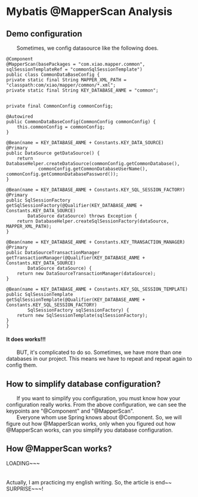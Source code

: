 # Mybatis @MapperScan Analysis
## Demo configuration
&emsp;&emsp;Sometimes, we config datasource like the following does. 
<p>
	
	@Component
	@MapperScan(basePackages = "com.xiao.mapper.common", sqlSessionTemplateRef = "commonSqlSessionTemplate")
	public class CommonDataBaseConfig {
    private static final String MAPPER_XML_PATH = "classpath:com/xiao/mapper/common/*.xml";
    private static final String KEY_DATABASE_ANME = "common";


    private final CommonConfig commonConfig;

    @Autowired
    public CommonDataBaseConfig(CommonConfig commonConfig) {
        this.commonConfig = commonConfig;
    }

    @Bean(name = KEY_DATABASE_ANME + Constants.KEY_DATA_SOURCE)
    @Primary
    public DataSource getDataSource() {
        return DatabaseHelper.createDataSource(commonConfig.getCommonDatabase(),
                commonConfig.getCommonDatabaseUserName(), commonConfig.getCommonDatabasePassword());
    }

    @Bean(name = KEY_DATABASE_ANME + Constants.KEY_SQL_SESSION_FACTORY)
    @Primary
    public SqlSessionFactory getSqlSessionFactory(@Qualifier(KEY_DATABASE_ANME + Constants.KEY_DATA_SOURCE)
            DataSource dataSource) throws Exception {
        return DatabaseHelper.createSqlSessionFactory(dataSource, MAPPER_XML_PATH);
    }

    @Bean(name = KEY_DATABASE_ANME + Constants.KEY_TRANSACTION_MANAGER)
    @Primary
    public DataSourceTransactionManager getTransactionManager(@Qualifier(KEY_DATABASE_ANME + Constants.KEY_DATA_SOURCE)
            DataSource dataSource) {
        return new DataSourceTransactionManager(dataSource);
    }

    @Bean(name = KEY_DATABASE_ANME + Constants.KEY_SQL_SESSION_TEMPLATE)
    public SqlSessionTemplate getSqlSessionTemplate(@Qualifier(KEY_DATABASE_ANME + Constants.KEY_SQL_SESSION_FACTORY)
            SqlSessionFactory sqlSessionFactory) {
        return new SqlSessionTemplate(sqlSessionFactory);
    }
	}

</p>

#### It does works!!! 
&emsp;&emsp;BUT, it's complicated to do so. Sometimes, we have more than one databases in our project. This means we have to repeat and repeat again to config them.
## How to simplify database configuration?
&emsp;&emsp;If you want to simplify you configuration, you must know how your configuration really works. From the above configuration, we can see the keypoints are "@Component" and "@MapperScan".
<br> &emsp;&emsp;Everyone whom use Spring knows about @Component. So, we will figure out how @MapperScan works, only when you figured out how @MapperScan works, can you simplify you database configuration.
## How @MapperScan works?
LOADING~~~
<br>
<br>
<br>
Actually, I am practicing my english writing. So, the article is end~~ SURPRISE~~~!